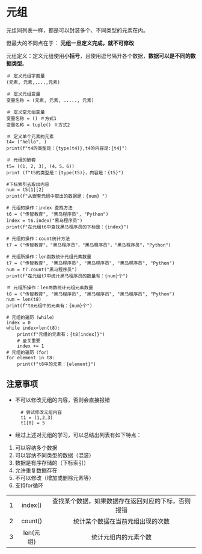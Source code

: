 # 元组

元组同列表一样，都是可以封装多个、不同类型的元素在内。

但最大的不同点在于：
**元组一旦定义完成，就不可修改**

元组定义：定义元组使用**小括号**，且使用逗号隔开各个数据，**数据可以是不同的数据类型**。

    ＃ 定义元组字面量
    (元素, 元素,....,元素)

    ＃ 定义元组变量
    变量名称 = (元素, 元素, ....., 元素)

    ＃ 定义空元组变量
    变量名称 = () ＃方式1
    变量名称 = tuple() ＃方式2

    ＃ 定义单个元素的元素
    t4= ("hello", )
    print(f"t4的类型是：{type(t4)},t4的内容是:{t4}")

    ＃ 元组的嵌套
    t5= ((1, 2, 3), (4，5，6))
    print (f"t5的类型是：{type(t5)}，内容是：{t5}")

    #下标索引去取出内容
    num = t5[1][2]
    print(f"从嵌套元组中取出的数据是：{num} ")

    # 元组的操作：index 查找方法
    t6 = ("传智教育", "黑马程序员", "Python")
    index = t6.index("黑马程序员")
    print(f"在元组t6中查找黑马程序员的下标是：{index}")

    # 元组的操作：count统计方法
    t7 = ("传智教育"，"黑马程序员"，"黑马程序员"，"黑马程序员"，"Python")

    # 元组所操作：len函数统计元组元素数量
    t7 = ("传智教育", "黑马程序员", "黑马程序员", "黑马程序员", "Python")
    num = t7.count("黑马程序员")
    print(f"在元组t7中统计黑马程序员的数量有：{num}个")

    ＃ 元组所操作：len两数统计元组元素数量
    t8 = ("传智教育", "黑马程序员", "黑马程序员", "黑马程序员", "Python")
    num = len(t8)
    print(f"t8元组中的元素有：{num}个")

    # 元组的遍历（while）
    index = 0
    while index<len(t8):
        print(f"元组的元素有：{t8[index]}")
        # 至关重要
        index += 1
    # 元组的遍历（for）
    for element in t8:
        print(f"t8中的元素：{element}")

## 注意事项

* 不可以修改元组的内容，否则会直接报错

        # 尝试修改元组内容
        t1 = (1,2,3)
        t1[0] = 5

* 经过上述对元组的学习，可以总结出列表有如下特点：

1. 可以容纳多𠆤数据
2. 可以容纳不同类型的数据（混装）
3. 数据是有序存储的（下标索引）
4. 允许重复数据存在
5. 不可以修改（增加或删除元素等）
6. 支持for循环

||||
|:-:|:-:|:-:|
|1|index()|查找某个数据，如果数据存在返回对应的下标，否则报错|
|2|count()|统计某个数据在当前元组出现的次数|
|3|len(元组)|统计元组内的元素个数|

